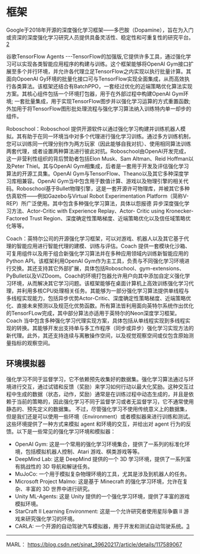 

<!--
 * @version:
 * @Author:  StevenJokess（蔡舒起） https://github.com/StevenJokess
 * @Date: 2023-05-23 22:23:20
 * @LastEditors:  StevenJokess（蔡舒起） https://github.com/StevenJokess
 * @LastEditTime: 2023-05-23 22:23:31
 * @Description:
 * @Help me: make friends by a867907127@gmail.com and help me get some “foreign” things or service I need in life; 如有帮助，请赞助，失业3年了。![支付宝收款码](https://github.com/StevenJokess/d2rl/blob/master/img/%E6%94%B6.jpg)
 * @TODO::
 * @Reference:
-->
# 框架



Google于2018年开源的深度强化学习框架——多巴胺（Dopamine），旨在为入门或资深的深度强化学习研究人员提供具备灵活性、稳定性和可重复性的研究平台。[2]

谷歌TensorFlow Agents ---TensorFlow的加强版,它提供许多工具，通过强化学习可以实现各类智能应用程序的构建与训练。这个框架能够将OpenAI Gym接口扩展至多个并行环境，并允许各代理立足TensorFlow之内实现以执行批量计算。其面向OpoenAI Gy环境的批量化接口可与TensorFlow实现全面集成，从而高效执行各类算法。该框架还结合有BatchPPO，一套经过优化的近端策略优化算法实现方案。其核心组件包括一个环境打包器，用于在外部过程中构建OpenAI Gym环境; 一套批量集成，用于实现TensorFlow图步并以强化学习运算的方式重置函数; 外加用于将TensorFlow图形批处理流程与强化学习算法纳入训练特内单一却步的组件。

Roboschool：Roboschool 提供开源软件以通过强化学习构建并训练机器人模拟。其有助于在同一环境当中对多个代理进行强化学习训练。通过多方训练机制，您可以训练同一代理分别作为两方玩家（因此能够自我对抗）、使用相同算法训练两套代理，或者设置两种算法进行彼此对抗。Roboschool由OpenAI开发完成，这一非营利性组织的背后赞助者包括Elon Musk、Sam Altman、Reid Hoffman以及Peter Thiel。其与OpenAI Gym相集成，后者是一套用于开发及评估强化学习算法的开源工具集。OpenAI Gym与TensorFlow、Theano以及其它多种深度学习库相兼容。OpenAI Gym当中包含用于数值计算、游戏以及物理引擎的相关代码。Roboschool基于Bullet物理引擎，这是一套开源许可物理库，并被其它多种仿真软件——例如Gazebo与Virtual Robot Experimentation Platform（简称V-REP）所广泛使用。其中包含多种强化学习算法，具体以怨报德 异步深度强化学习方法、Actor-Critic with Experience Replay、Actor- Critic using Kronecker-Factored Trust Region、深度确定性策略梯度、近端策略优化以及信任域策略优化等等。

Coach：英特尔公司的开源强化学习框架，可以对游戏、机器人以及其它基于代理的智能应用进行智能代理的建模、训练与评估。Coach 提供一套模块化沙箱、可复用组件以及用于组合新强化学习算法并在多种应用领域内训练新智能应用的Python API。该框架利用OpenAI Gym作为主工具，负责与不同强化学习环境进行交换。其还支持其它外部扩展，具体包括Roboschool、gym-extensions、PyBullet以及ViZDoom。Coach的环境打包器允许用户向其中添加自定义强化学习环境，从而解决其它学习问题。该框架能够在桌面计算机上高效训练强化学习代理，并利用多核CPU处理相关任务。其能够为一部分强化学习算法提供单线程与多线程实现能力，包括异步优势Actor-Critic、深度确定性策略梯度、近端策略优化、直接未来预测以及规范化优势函数。所有算法皆利用面向英特尔系统作出优化的TensorFLow完成，其中部分算法亦适用于英特尔的Neon深度学习框架。Coach 当中包含多种强化学习代理实现方案，具体包括从单线程实现到多线程实现的转换。其能够开发出支持单与多工作程序（同步或异步）强化学习实现方法的新代理。此外，其还支持连续与离散操作空间，以及视觉观察空间或仅包含原始测量指标的观察空间。

## 环境模拟器

强化学习不同于监督学习，它不依赖预先收集好的数据集。强化学习算法通过与环境进行交互，通过试错和反馈（奖励）来学习如何行动以最大化奖励。这种交互过程中生成的数据（状态，动作，奖励）通常是在训练过程中动态生成的，并且是依赖于当前的策略的，因此强化学习不同于监督学习或者无监督学习，它不通常使用静态的、预先定义的数据集。
不过，尽管强化学习不使用传统意义上的数据集，但是我们还是可以使用一些环境（Environment）或者模拟器来进行训练和测试。这些环境提供了一种方式来模拟 agent 和环境的交互，并给出对 agent 行为的反馈。以下是一些常见的强化学习环境和模拟器：

- OpenAI Gym: 这是一个常用的强化学习环境集合，提供了一系列的标准化环境，包括模拟机器人控制、Atari 游戏、棋类游戏等等。
- DeepMind Lab: 这是 DeepMind 提供的一个 3D 学习环境，提供了一系列富有挑战性的 3D 导航和解谜任务。
- MuJoCo: 一个用于模拟复杂物理环境的工具，尤其是涉及到机器人的任务。
- Microsoft Project Malmo: 这是基于 Minecraft 的强化学习环境，允许在复杂、丰富的 3D 世界中进行研究。
- Unity ML-Agents: 这是 Unity 提供的一个强化学习环境，提供了丰富的游戏模拟环境。
- StarCraft II Learning Environment: 这是一个允许研究者使用星际争霸 II 游戏来研究强化学习的环境。
- CARLA: 一个开源的自动驾驶汽车模拟器，用于开发和测试自动驾驶系统。[3]

---

MARL：
https://blog.csdn.net/sinat_39620217/article/details/117589067

[1]: https://github.com/scutan90/DeepLearning-500-questions/blob/master/ch10_%E5%BC%BA%E5%8C%96%E5%AD%A6%E4%B9%A0/%E7%AC%AC%E5%8D%81%E7%AB%A0_%E5%BC%BA%E5%8C%96%E5%AD%A6%E4%B9%A0.md
[2]: https://www.epubit.com/articleDetails?id=NN8d3150d1-097c-4dc9-8715-adae9f3fd09a
[3]: https://www.zhihu.com/question/277325426/answer/3057391213
